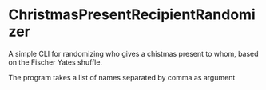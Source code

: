 # ChristmasPresentRecipientRandomizer
A simple CLI for randomizing who gives a chistmas present to whom, based on the Fischer Yates shuffle.

The program takes a list of names separated by comma as argument
